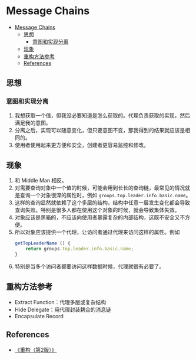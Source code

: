 # Message Chains


<!-- TOC -->

- [Message Chains](#message-chains)
    - [思想](#思想)
        - [意图和实现分离](#意图和实现分离)
    - [现象](#现象)
    - [重构方法参考](#重构方法参考)
    - [References](#references)

<!-- /TOC -->


## 思想
### 意图和实现分离
1. 我想获取一个值，但我没必要知道是怎么获取的。代理负责获取的实现，然后满足我的意图。
2. 分离之后，实现可以随意变化，但只要意图不变，那我得到的结果就应该是相同的。
3. 使用者使用起来更方便和安全，创建者更容易监控和修改。


## 现象
1. 和 Middle Man 相反。
2. 对需要查询对象中一个值的时候，可能会用到长长的查询链，最常见的情况就是查询一个对象很深的属性时，例如 `groups.top.leader.info.basic.name`。
3. 这样的查询显然就依赖了这个多层的结构，结构中任意一层发生变化都会导致查询失败。特别是很多人都在使用这个对象的时候，就会导致集体失效。
4. 对象应该是黑箱的，不应该向使用者暴露复杂的内部结构，这既不安全又不方便。
5. 所以对象应该提供一个代理，让访问者通过代理来访问这样的属性。例如
    ```js
    getTopLeaderName () {
        return groups.top.leader.info.basic.name;
    }
    ```
6. 特别是当多个访问者都要访问这样数据时候，代理就很有必要了。
    

## 重构方法参考
* Extract Function：代理多层或复杂结构
* Hide Delegate：用代理封装耦合的消息链
* Encapsulate Record


## References
* [《重构（第2版）》](https://book.douban.com/subject/33400354/)
